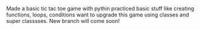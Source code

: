 Made a basic tic tac toe game with pythin
practiced basic stuff like creating functions, loops, conditions
want to upgrade this game using classes and super classsses. New branch will come soon!
